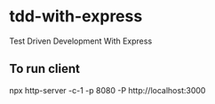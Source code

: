 # tdd-with-express

Test Driven Development With Express

## To run client

npx http-server -c-1 -p 8080 -P http://localhost:3000
